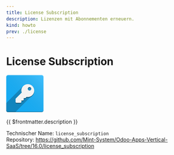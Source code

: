 ```yaml
---
title: License Subscription
description: Lizenzen mit Abonnementen erneuern.
kind: howto
prev: ./license
---
```


# License Subscription

![odoo_icons_license](attachments/odoo_icons_license.png)

{{ $frontmatter.description }}

Technischer Name: `license_subscription`\
Repository: <https://github.com/Mint-System/Odoo-Apps-Vertical-SaaS/tree/16.0/license_subscription>

